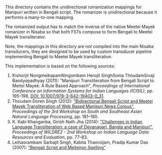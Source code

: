 This directory contains the unidirectional romanization mappings for Manipuri
written in Bengali script. The romanizer is unidirectional because it performs a
many-to-one mapping.

The romanized output has to match the inverse of the native Meetei Mayek
romanizer in Nisaba so that both FSTs compose to form Bengali to Meetei Mayek
transliterator.

Note, the mappings in this directory are *not* compiled into the main Nisaba
transducers, they are designed to be used by custom transducer pipeline
implementing Bengali to Meetei Mayek transliteration.

This implementation is based on the following sources:

1.  Kishorjit NongmeikapamNingombam Herojit SinghSonia ThoudamSivaji
    Bandyopadhyay (2011): "Manipuri Transliteration from Bengali Script to
    Meitei Mayek: A Rule Based Approach", *Proceedings of International
    Conference on Information Systems for Indian Languages (ICISIL)*, pp.
    195-198,
    [DOI: 10.1007/978-3-642-19403-0_31](https://link.springer.com/chapter/10.1007/978-3-642-19403-0_31).
1.  Thoudam Doren Singh (2012): ["Bidirectional Bengali Script and Meetei Mayek
    Transliteration of Web Based Manipuri News
    Corpus"](https://aclanthology.org/W12-5016), *Proceedings of the 3rd
    Workshop on South and Southeast Asian Natural Language Processing*, pp.
    181–190.
1.  K. Kabi Khanganba, Girish Nath Jha (2014): ["Challenges in Indian Language
    Transliteration: a case of Devanagari, Bangla and
    Manipuri"](http://www.lrec-conf.org/proceedings/lrec2014/workshops/LREC2014Workshop-WILDRE%20Proceedings.pdf),
    *Proceedings of WILDRE2 - 2nd Workshop on Indian Language Data: Resources
    and Evaluation*, pp. 77-83.
1.  Leihaorambam Sarbajit Singh, Kabita Thaoroijam, Pradip Kumar Das (2007):
    ["Bengali Script and Meiteiron Spelling"](http://www.languageinindia.com/june2007/meiteiphoneme.pdf)
